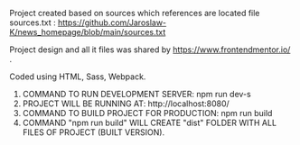 Project created based on sources which references are located file sources.txt :
https://github.com/Jaroslaw-K/news_homepage/blob/main/sources.txt

Project design and all it files was shared by https://www.frontendmentor.io/ .

Coded using HTML, Sass, Webpack.

1. COMMAND TO RUN DEVELOPMENT SERVER: npm run dev-s 
2. PROJECT WILL BE RUNNING AT: http://localhost:8080/  
3. COMMAND TO BUILD PROJECT FOR PRODUCTION: npm run build
4. COMMAND "npm run build" WILL CREATE "dist" FOLDER WITH ALL FILES OF PROJECT (BUILT VERSION).